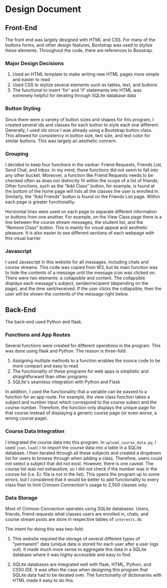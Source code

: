 # Design Document

## Front-End
The front end was largely designed with HTML and CSS. For many of the buttons forms, and other design
features, Bootstrap was used to stylize these elements. Throughout the code, there are references to
Boostrap.

### Major Design Decisions
1. Used an HTML template to make writing new HTML pages more simple and easier to read
2. Used CSS to stylize several elements such as tables, text, and buttons
3. The functional to insert 'for' and 'if' statements into HTML was extremely helpful for iterating
through SQLite database data

### Button Styling
Since there were a variety of button sizes and shapes for this program, I created several
ids and classes for each button to style each one different. Generally, I used ids since
I was already using a Bootstrap button class. This allowed for consistency in button size,
text size, and text color for similar buttons. This was largely an aesthetic concern.

### Grouping
I decided to keep four functions in the navbar: Friend Requests, Friends List, Send Chat, and Inbox.
In my mind, these functions did not seem to fall into any other bucket. Moreover, a function like
Friend Requests needs to be checked often as does not distinctly fit within the scope of a list of
friends. Other functions, such as the "Add Class" button, for example, is found at the bottom of the
home page will lists all the classes the user is enrolled in. Similarly, the "Add Friends" button is
found on the Friends List page. Within each page is greater functionality.

Horizontal lines were used on each page to separate different information or buttons from one another.
For example, on the View Class page there is a line between the course stream messages, the student
list, and the "Remove Class" button. This is mainly for visual appeal and aesthetic pleasure. It is
also easier to see different sections of each webpage with this visual barrier

### Javascript
I used Javascript in this website for all messages, including chats and course streams. This code
was copied from W3, but its main function was to hide the contents of a message until the message
icon was clicked on. There were two elements: a collapsible and content. The collapsible displays
each message's subject, sender/recipient (depending on the page), and the time sent/received. If
the user clicks the collapsible, then the user will be shown the contents of the message right below.

## Back-End
The back-end used Python and flask.

### Functions and App Routes
Several functions were created for different operations in the program. This was done using flask
and Python. The reason is three-fold:
1. Assigning multiple methods to a function enables the source code to be more compact and easy to read
2. The functionality of these programs for web apps is simplistic and straightforward than other programs
3. SQLite's seamless integration with Python and Flask

In addition, I used the functionality that a variable can be passed to a function for an app route.
For example, the view class function takes a subject and number input which correspond to the course
subect and the course number. Therefore, the function only displays the unique page for that course
instead of displaying a generic course page (or even worse, a wrong course page).

### Course Data Integration

I integrated the course data into this program. In `upload_course_data.py`, I used `json.load()` to
import the course data into a table in a SQLite database. I then iterated through all these subjects
and created a dropdown list for users to browse through when adding a class. Therefore, users could
not select a subject that did not exist. However, there is one caveat. The course list was not
exhaustive, so I did not check if the number was in the course list (i.e. Ec 10a is not in the list).
This opens the program up to some errors, but I considered that it would be better to add functionality
to every class than to limit Crimson Connection's usage to 2,500 classes only.

### Data Storage
Most of Crimson Connection operates using SQLite databases. Users, friends, friend requests what
classes users are enrolled in, chats, and course stream posts are store in respective tables of
`interests.db`.

The intent for doing this was two-fold:
1. This website required the storage of several different types of "permanent" data (unique data is
stored for each user after a user logs out). It made much more sense to aggregate this data in a
SQLite database where it was highly accessible and easy to find.

2. SQLite databases are integrated well with flask, HTML, Python, and CS50 IDE. It was often the case
when designing this program that SQLite data had to be iterated over. The functionality of dictionaries
with HTML made it easy to do this.


